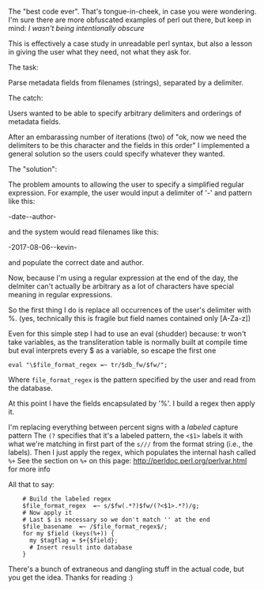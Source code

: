 The "best code ever".  That's tongue-in-cheek, in case you were wondering.
I'm sure there are more obfuscated examples of perl out there, but keep in mind:
*I wasn't being intentionally obscure*

This is effectively a case study in unreadable perl syntax, but also a lesson in
giving the user what they need, not what they ask for.


The task:

Parse metadata fields from filenames (strings), separated by a delimiter.

The catch:

Users wanted to be able to specify arbitrary delimiters and orderings of metadata fields.  

After an embarassing number of iterations (two) of "ok, now we need the delimiters to be this character and the fields in this order" 
I implemented a general solution so the users could specify whatever they wanted.

The "solution":

The problem amounts to allowing the user to specify a simplified regular expression.
For example, the user would input a delimiter of '-' and pattern like this:

-date--author-

and the system would read filenames like this:

-2017-08-06--kevin- 

and populate the correct date and author.  

Now, because I'm using a regular expression at the end of the day, the delmiter
can't actually be arbitrary as a lot of characters have special meaning in
regular expressions.  

So the first thing I do is replace all occurrences of the user's delimiter with %.
(yes, technically this is fragile but field names contained only [A-Za-z])

Even for this simple step I had to use an eval (shudder) because:
tr won't take variables, as the transliteration table is normally built at compile time
but eval interprets every $ as a variable, so escape the first one

```
eval "\$file_format_regex =~ tr/$db_fw/$fw/";
```

Where `file_format_regex` is the pattern specified by the user and read from the database.

At this point I have the fields encapsulated by '%'.  I build a regex then apply it.

I'm replacing everything between percent signs with a *labeled* capture pattern
The `(?` specifies that it's a labeled pattern, the `<$1>` labels it with what we're
matching in first part of the `s///` from the format string (i.e., the labels).
Then I just apply the regex, which populates the internal hash called `%+` 
See the section on `%+` on this page: http://perldoc.perl.org/perlvar.html for more info

All that to say:
```
    # Build the labeled regex
    $file_format_regex  =~ s/$fw(.*?)$fw/(?<$1>.*?)/g;
    # Now apply it
    # Last $ is necessary so we don't match '' at the end
    $file_basename  =~ /$file_format_regex$/;
    for my $field (keys(%+)) {
      my $tagflag = $+{$field};
      # Insert result into database
    }
```

There's a bunch of extraneous and dangling stuff in the actual code, but you get the idea.
Thanks for reading :)
